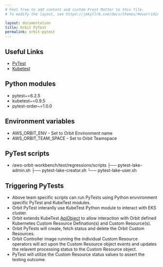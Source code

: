 ```yaml
---
# Feel free to add content and custom Front Matter to this file.
# To modify the layout, see https://jekyllrb.com/docs/themes/#overriding-theme-defaults

layout: documentation
title: Orbit PyTest
permalink: orbit-pytest
---
```


<!--
#  Copyright Amazon.com, Inc. or its affiliates. All Rights Reserved.
#   
#    Licensed under the Apache License, Version 2.0 (the "License").
#    You may not use this file except in compliance with the License.
#    You may obtain a copy of the License at
#   
#        http://www.apache.org/licenses/LICENSE-2.0
#   
#    Unless required by applicable law or agreed to in writing, software
#    distributed under the License is distributed on an "AS IS" BASIS,
#    WITHOUT WARRANTIES OR CONDITIONS OF ANY KIND, either express or implied.
#    See the License for the specific language governing permissions and
#    limitations under the License.
-->

## Useful Links

* [PyTest](https://docs.pytest.org)
* [Kubetest](https://kubetest.readthedocs.io/en/latest/)


## Python modules
* pytest~=6.2.5
* kubetest~=0.9.5
* pytest-order~=1.0.0

## Environment variables

* AWS_ORBIT_ENV - Set to Orbit Environment name
* AWS_ORBIT_TEAM_SPACE - Set to Orbit Teamspace

## PyTest scripts

* /aws-orbit-workbench/test/regressions/scripts
  ├── pytest-lake-admin.sh
  ├── pytest-lake-creator.sh
  └── pytest-lake-user.sh


## Triggering PyTests
* Above team specific scripts can run PyTests using Python envvironment specific PyTest and KubeTest modules.
* Orbit PyTest interanlly use KubeTest Python module to interact with EKS cluster. 
* Orbit extends KubeTest [ApiObject](https://kubetest.readthedocs.io/en/latest/_modules/kubetest/objects/api_object.html) to allow interaction with Orbit defined Kubernetes Custom Resource Defination(s) and Custom Resource(s). 
* Orbit PyTests will create, fetch status and delete the Orbit Custom Resources.
* Orbit Controller image running the individual Custom Resource operators will act upon the Custom Resource object events and updates the relavent processing status to the Custom Resource object.
* PyTest will utilize the Custom Resource status values to assert the testing outcome.
